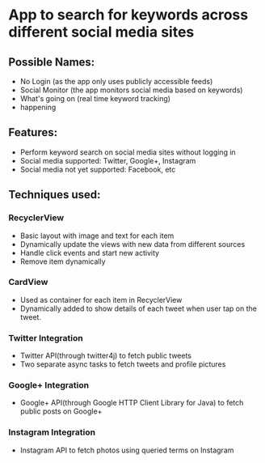 App to search for keywords across different social media sites
===

Possible Names:
---
+ No Login (as the app only uses publicly accessible feeds)
+ Social Monitor (the app monitors social media based on keywords)
+ What's going on (real time keyword tracking)
+ happening

Features:
---
+ Perform keyword search on social media sites without logging in
+ Social media supported: Twitter, Google+, Instagram
+ Social media not yet supported: Facebook, etc

Techniques used:
---
### RecyclerView
+ Basic layout with image and text for each item
+ Dynamically update the views with new data from different sources
+ Handle click events and start new activity
+ Remove item dynamically

### CardView
+ Used as container for each item in RecyclerView
+ Dynamically added to show details of each tweet when user tap on the tweet.

### Twitter Integration
+ Twitter API(through twitter4j) to fetch public tweets
+ Two separate async tasks to fetch tweets and profile pictures

### Google+ Integration
+ Google+ API(through Google HTTP Client Library for Java) to fetch public posts on Google+

### Instagram Integration
+ Instagram API to fetch photos using queried terms on Instagram

